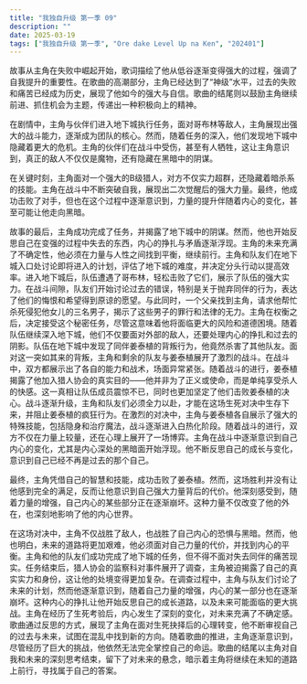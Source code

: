 ```yaml
---
title: "我独自升级 第一季 09"
description: ""
date: 2025-03-19
tags: ["我独自升级 第一季", "Ore dake Level Up na Ken", "202401"]
---
```


故事从主角在失败中崛起开始，歌词描绘了他从低谷逐渐变得强大的过程，强调了自我提升的重要性。在歌曲的高潮部分，主角已经达到了“神级”水平，过去的失败和痛苦已经成为历史，展现了他如今的强大与自信。歌曲的结尾则以鼓励主角继续前进、抓住机会为主题，传递出一种积极向上的精神。

在剧情中，主角与伙伴们进入地下城执行任务，面对哥布林等敌人，主角展现出强大的战斗能力，逐渐成为团队的核心。然而，随着任务的深入，他们发现地下城中隐藏着更大的危机。主角的伙伴们在战斗中受伤，甚至有人牺牲，这让主角意识到，真正的敌人不仅仅是魔物，还有隐藏在黑暗中的阴谋。

在关键时刻，主角面对一个强大的B级猎人，对方不仅实力超群，还隐藏着暗杀系的技能。主角在战斗中不断突破自我，展现出二次觉醒后的强大力量。最终，他成功击败了对手，但也在这个过程中逐渐意识到，力量的提升伴随着内心的变化，甚至可能让他走向黑暗。

故事的最后，主角成功完成了任务，并揭露了地下城中的阴谋。然而，他也开始反思自己在变强的过程中失去的东西，内心的挣扎与矛盾逐渐浮现。主角的未来充满了不确定性，他必须在力量与人性之间找到平衡，继续前行。主角和队友们在地下城入口处讨论即将进入的计划，评估了地下城的难度，并决定分头行动以提高效率。进入地下城后，队伍遭遇了哥布林，轻松击败了它们，展示了队伍的强大实力。在战斗间隙，队友们开始讨论过去的错误，特别是关于抛弃同伴的行为，表达了他们的悔恨和希望得到原谅的愿望。与此同时，一个父亲找到主角，请求他帮忙杀死侵犯他女儿的三名男子，揭示了这些男子的罪行和法律的无力。主角在权衡之后，决定接受这个秘密任务，尽管这意味着他将面临更大的风险和道德困境。随着队伍继续深入地下城，他们不仅要面对外部的敌人，还要处理内心的挣扎和过去的阴影。队伍在地下城中发现了同伴姜泰植的背叛行为，他竟然杀害了其他队友。面对这一突如其来的背叛，主角和剩余的队友与姜泰植展开了激烈的战斗。在战斗中，双方都展示出了各自的能力和战术，场面异常紧张。随着战斗的进行，姜泰植揭露了他加入猎人协会的真实目的——他并非为了正义或使命，而是单纯享受杀人的快感。这一真相让队伍成员震惊不已，同时也更加坚定了他们击败姜泰植的决心。战斗逐渐升级，主角和队友们必须全力以赴，才能在这场生死对决中生存下来，并阻止姜泰植的疯狂行为。在激烈的对决中，主角与姜泰植各自展示了强大的特殊技能，包括隐身和治疗魔法，战斗逐渐进入白热化阶段。随着战斗的进行，双方不仅在力量上较量，还在心理上展开了一场博弈。主角在战斗中逐渐意识到自己内心的变化，尤其是内心深处的黑暗面开始浮现。他不断反思自己的成长与变化，意识到自己已经不再是过去的那个自己。

最终，主角凭借自己的智慧和技能，成功击败了姜泰植。然而，这场胜利并没有让他感到完全的满足，反而让他意识到自己强大力量背后的代价。他深刻感受到，随着力量的增强，自己内心的某些部分正在逐渐崩坏。这种力量不仅改变了他的外在，也深刻地影响了他的内心世界。

在这场对决中，主角不仅战胜了敌人，也战胜了自己内心的恐惧与黑暗。然而，他也明白，未来的道路将更加艰难，他必须面对自己力量的代价，并找到内心的平衡。主角和他的队友们成功完成了地下城的任务，但不得不面对失去同伴的痛苦现实。任务结束后，猎人协会的监察科对事件展开了调查，主角被迫揭露了自己的真实实力和身份，这让他的处境变得更加复杂。在调查过程中，主角与队友们讨论了未来的计划，然而他逐渐意识到，随着自己力量的增强，内心的某一部分也在逐渐崩坏。这种内心的挣扎让他开始反思自己的成长道路，以及未来可能面临的更大挑战。主角在经历了生死考验后，内心发生了深刻的变化，对未来充满了不确定感。歌曲通过反思的方式，展现了主角在面对生死抉择后的心理转变，他不断审视自己的过去与未来，试图在混乱中找到新的方向。随着歌曲的推进，主角逐渐意识到，尽管经历了巨大的挑战，他依然无法完全掌控自己的命运。歌曲的结尾以主角对自我和未来的深刻思考结束，留下了对未来的悬念，暗示着主角将继续在未知的道路上前行，寻找属于自己的答案。